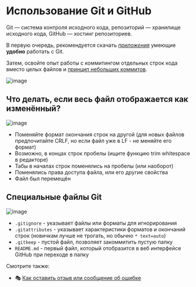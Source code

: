 # Использование Git и GitHub

Git — система контроля исходного кода, репозиторий — хранилище исходного кода, GitHub — хостинг репозиториев.

В первую очередь, рекомендуется скачать [*приложения*](../english/Developer-Guide/Must-Have.md#git-and-github-integration) умеющие **удобно** работать с Git.

Затем, освойте опыт работы с коммитингом отдельных строк кода вместо целых файлов и [принцип небольших коммитов](https://ahitrin.github.io/work/2012/07/15/Микрокоммиты-в-git/).

![image](https://cloud.githubusercontent.com/assets/359239/5745722/ab3d336e-9bdf-11e4-8001-fc7316e8155b.gif)

## Что делать, если весь файл отображается как изменённый?

![image](https://user-images.githubusercontent.com/3642643/38783049-9cb36556-4105-11e8-9f31-fabde2f65e81.png)

- Поменяйте формат окончания строк на другой (для новых файлов предпочитайте CRLF, но если файл уже в LF - не меняйте его формат)
- Возможно, в концах строк пробелы (ищите функцию trim whitespace в редакторе)
- Табы в началах строк поменялись на пробелы (или наоборот)
- Поменялись права доступа файла, или его другие свойства
- Файл был перемещён

## Специальные файлы Git

![image](https://user-images.githubusercontent.com/3642643/38783115-9673f222-4106-11e8-9dc3-a964be1919b9.png)

- `.gitignore` - указывает файлы или форматы для игнорирования
- `.gitattributes` - указывает характеристики форматов и окончаний строк (новичкам лучше не трогать, но обычно `* text=auto`)
- `.gitkeep` - пустой файл, позволяет закоммитить пустую папку
- `README.md` - первый файл, который отобразится в веб интерфейсе GitHub при переходе в папку

Смотрите также:

* :performing_arts: [Как оставить отзыв или сообщение об ошибке](../User-Guide/Issues.md)
